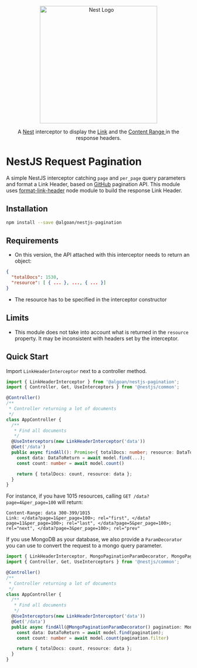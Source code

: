 <p align="center">
  <a href="http://nestjs.com"><img src="https://nestjs.com/img/logo_text.svg" alt="Nest Logo" width="320" /></a>
</p>

<p align="center">
  A <a href="https://github.com/nestjs/nest">Nest</a> interceptor to display the <a href="https://tools.ietf.org/html/rfc5988">Link</a> and the <a href="https://tools.ietf.org/html/rfc7233#section-4.2"> Content Range </a> in the response headers.
</p>

# NestJS Request Pagination

A simple NestJS interceptor catching `page` and `per_page` query parameters and format a Link Header, based on [GitHub](https://developer.github.com/v3/guides/traversing-with-pagination/) pagination API.
This module uses [format-link-header](https://github.com/jonathansamines/format-link-header) node module to build the response Link Header.

## Installation

```bash
npm install --save @algoan/nestjs-pagination
```

## Requirements

- On this version, the API attached with this interceptor needs to return an object:

```json
{
  "totalDocs": 1530,
  "resource": [ { ... }, ..., { ... }]
}
```

- The resource has to be specified in the interceptor constructor

## Limits

- This module does not take into account what is returned in the `resource` property. It may be inconsistent with headers set by the interceptor.

## Quick Start

Import `LinkHeaderInterceptor` next to a controller method.

```typescript
import { LinkHeaderInterceptor } from '@algoan/nestjs-pagination';
import { Controller, Get, UseInterceptors } from '@nestjs/common';

@Controller()
/**
 * Controller returning a lot of documents
 */
class AppController {
  /**
   * Find all documents
   */
  @UseInterceptors(new LinkHeaderInterceptor('data'))
  @Get('/data')
  public async findAll(): Promise<{ totalDocs: number; resource: DataToReturn[] }> {
    const data: DataToReturn = await model.find(...);
    const count: number = await model.count()

    return { totalDocs: count, resource: data };
  }
}
```

For instance, if you have 1015 resources, calling `GET /data?page=4&per_page=100` will return:

```
Content-Range: data 300-399/1015
Link: </data?page=1&per_page=100>; rel="first", </data?page=11&per_page=100>; rel="last", </data?page=5&per_page=100>; rel="next", </data?page=3&per_page=100>; rel="prev"
```

If you use MongoDB as your database, we also provide a `ParamDecorator` you can use to convert the request to a mongo query parameter.
```typescript
import { LinkHeaderInterceptor, MongoPaginationParamDecorator, MongoPagination } from '@algoan/nestjs-pagination';
import { Controller, Get, UseInterceptors } from '@nestjs/common';

@Controller()
/**
 * Controller returning a lot of documents
 */
class AppController {
  /**
   * Find all documents
   */
  @UseInterceptors(new LinkHeaderInterceptor('data'))
  @Get('/data')
  public async findAll(@MongoPaginationParamDecorator() pagination: MongoPagination ): Promise<{ totalDocs: number; resource: DataToReturn[] }> {
    const data: DataToReturn = await model.find(pagination);
    const count: number = await model.count(pagination.filter)

    return { totalDocs: count, resource: data };
  }
}
```
